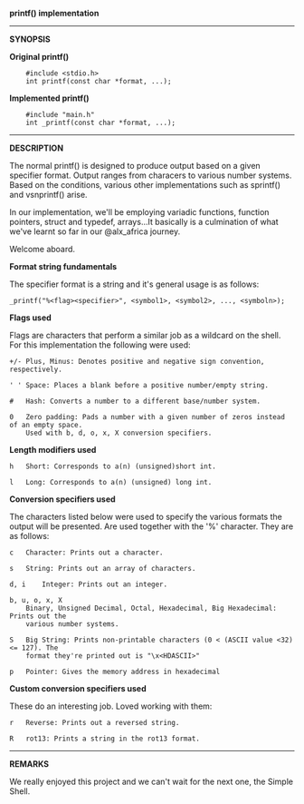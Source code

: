 __printf() implementation__

-----------------------------------------------------------------------------------------------

__SYNOPSIS__

**Original printf()**
```
	#include <stdio.h>
	int printf(const char *format, ...);
```

**Implemented printf()**
```
	#include "main.h"
	int _printf(const char *format, ...);
```

-----------------------------------------------------------------------------------------------

__DESCRIPTION__

The normal printf() is designed to produce output based on a given specifier format.
Output ranges from characers to various number systems. Based on the conditions, various
other implementations such as sprintf() and vsnprintf() arise.

In our implementation, we'll be employing variadic functions, function pointers, struct
and typedef, arrays...It basically is a culmination of what we've learnt so far in our
@alx\_africa journey.

Welcome aboard.

**Format string fundamentals**
	
The specifier format is a string and it's general usage is as follows:
		
	_printf("%<flag><specifier>", <symbol1>, <symbol2>, ..., <symboln>);

**Flags used**
	
Flags are characters that perform a similar job as a wildcard on the shell. For this
implementation the following were used:

	+/-	Plus, Minus: Denotes positive and negative sign convention, respectively.

	' '	Space: Places a blank before a positive number/empty string.

	#	Hash: Converts a number to a different base/number system.

	0	Zero padding: Pads a number with a given number of zeros instead of an empty space.
		Used with b, d, o, x, X conversion specifiers.

**Length modifiers used**
	
	h	Short: Corresponds to a(n) (unsigned)short int.

	l	Long: Corresponds to a(n) (unsigned) long int.

**Conversion specifiers used**
	
The characters listed below were used to specify the various formats the output will
be presented. Are used together with the '%' character. They are as follows:

	c	Character: Prints out a character.

	s	String: Prints out an array of characters.

	d, i	Integer: Prints out an integer.

	b, u, o, x, X
		Binary, Unsigned Decimal, Octal, Hexadecimal, Big Hexadecimal: Prints out the
		various number systems.

	S	Big String: Prints non-printable characters (0 < (ASCII value <32) <= 127). The
		format they're printed out is "\x<HDASCII>"

	p	Pointer: Gives the memory address in hexadecimal

**Custom conversion specifiers used**
	
These do an interesting job. Loved working with them:

	r	Reverse: Prints out a reversed string.

	R	rot13: Prints a string in the rot13 format.

-----------------------------------------------------------------------------------------------

__REMARKS__
	
We really enjoyed this project and we can't wait for the next one, the Simple Shell.
